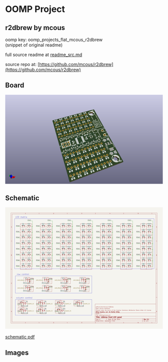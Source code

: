 # OOMP Project  
## r2dbrew  by mcous  
  
oomp key: oomp_projects_flat_mcous_r2dbrew  
(snippet of original readme)  
  
  
  full source readme at [readme_src.md](readme_src.md)  
  
source repo at: [https://github.com/mcous/r2dbrew](https://github.com/mcous/r2dbrew)  
## Board  
  
[![working_3d.png](working_3d_600.png)](working_3d.png)  
## Schematic  
  
[![working_schematic.png](working_schematic_600.png)](working_schematic.png)  
  
[schematic pdf](working_schematic.pdf)  
## Images  
